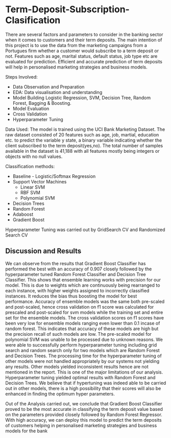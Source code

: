 # Term-Deposit-Subscription-Clasification
There are several factors and parameters to consider in the banking sector when it comes to customers and their term deposits. The main intention of this project is to use the data from the marketing campaigns from a Portugues firm whether a customer would subscribe to a term deposit or not. Features such as age, marital status, default status, job type etc are evaluated for prediction. Efficient and accurate prediction of term deposits will help in personalised marketing strategies and business models.

Steps Involved:
* Data Observation and Preparation
* EDA: Data visualisation and understanding
* Model Building Logistic Regression, SVM, Decision Tree, Random Forest, Bagging & Boosting.
* Model Evaluation
* Cross Validation
* Hyperparameter Tuning

Data Used: The model is trained using the UCI Bank Marketing Dataset. The raw dataset consisted of 20 features such as age, job, martial, education etc. to predict the variable y state, a binary variable indicating whether the client subscribed to the term deposit(yes,no). The total number of samples available in the dataset is 41,188 with all features mostly being integers or objects with no null values.


Classification methods:
* Baseline - Logistic/Softmax Regression
* Support Vector Machines
   * Linear SVM
   * RBF SVM
   * Polynomial SVM
* Decision Trees
* Random Forest
* Adaboost
* Gradient Boost

Hyperparameter Tuning was carried out by GridSearch CV and Randomized Search CV

## Discussion and Results
We can observe from the results that Gradient Boost Classifier has performed the best with an accuracy of 0.907 closely followed by the hyperparameter tuned Random Forest Classifier and Decision Tree Classifier. This shows that ensemble learning works with precision for our model. This  is due to weights which are continuously being rearranged to each instance, with higher weights assigned to incorrectly classified instances. It reduces the bias thus boosting the model for best performance. 
Accuracy of ensemble models was the same both pre-scaled and post-scaled, hence cross validation on f1 score was calculated for prescaled and post-scaled for svm models while the training set and entire set for the ensemble models. The cross validation scores on f1 scores have been very low for ensemble models ranging even lower than 0.1 incase of random forest. This indicates that accuracy of these models are high but the precision recall of such models are low.
The pre-scaled model for polynomial SVM was  unable to be processed due to unknown reasons.
We were able to successfully perform hyperparameter tuning including grid search and random search only for two models which are Random Forest and Decision Trees.  The processing time for the hyperparameter tuning of  other models were not handled appropriately by our systems not yielding any results. Other models yielded inconsistent results hence are not mentioned in the report. This is one of the major limitations of our analysis.
Hyperparameter tuning yielded optimal results with Random Forest and Decision Trees. We believe that if hypertuning was indeed able to be carried out in other models, there is a high possibility that their scores will also be enhanced in finding the optimum hyper parameters.

Out of the Analysis carried out, we conclude that Gradient Boost Classifier proved to be the most accurate in classifying the term deposit value based on the parameters provided closely followed by Random Forest Regressor. With high accuracy, we can deploy this model to predict the term deposits of customers helping in personalised marketing strategies and business models for the bank

